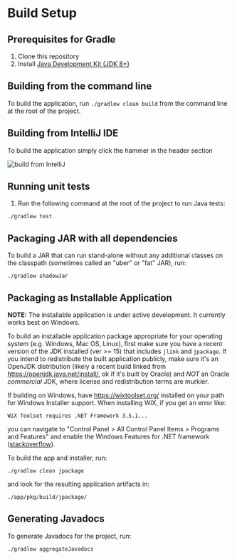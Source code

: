 # Build Setup

## Prerequisites for Gradle
1. Clone this repository
1. Install [Java Development Kit (JDK 8+)](http://www.oracle.com/technetwork/java/javase/downloads/index.html)

## Building from the command line
To build the application, run `./gradlew clean build` from the command line at the root of the project.

## Building from IntelliJ IDE
To build the application simply click the hammer in the header section

![build from IntelliJ](https://user-images.githubusercontent.com/35747326/101071800-7a0b3c80-3573-11eb-80f5-afded385b117.png)

## Running unit tests
1. Run the following command at the root of the project to run Java tests:
```
./gradlew test
```

## Packaging JAR with all dependencies

To build a JAR that can run stand-alone without any additional classes on the classpath (sometimes called an "uber" or "fat" JAR), run:

```
./gradlew shadowJar
```

## Packaging as Installable Application

**NOTE:** The installable application is under active development.  It currently
works best on Windows.

To build an installable application package appropriate for your operating system
(e.g. Windows, Mac OS, Linux), first make sure you have a recent version of the
JDK installed (ver >= 15) that includes `jlink` and `jpackage`.  If you intend
to redistribute the built application publicly, make sure it's an OpenJDK
distribution (likely a recent build linked from https://openjdk.java.net/install/,
ok if it's built by Oracle) and *NOT* an Oracle *commercial* JDK, where license
and redistribution terms are murkier.

If building on Windows, have https://wixtoolset.org/ installed on your path for
Windows Installer support.  When installing WiX, if you get an error like:

```
WiX Toolset requires .NET Framework 3.5.1...
```

you can navigate to "Control Panel > All Control Panel Items > Programs and Features"
and enable the Windows Features for .NET framework
([stackoverflow](https://stackoverflow.com/a/57820594/937715)).

To build the app and installer, run:

```
./gradlew clean jpackage
```

and look for the resulting application artifacts in:

```
./app/pkg/build/jpackage/
```

## Generating Javadocs

To generate Javadocs for the project, run:

```
./gradlew aggregateJavadocs
```
